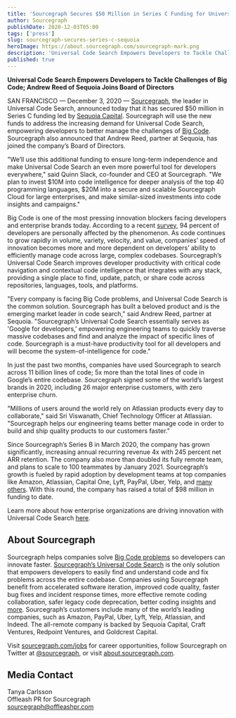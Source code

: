 ```yaml
---
title: 'Sourcegraph Secures $50 Million in Series C Funding for Universal Code Search'
author: Sourcegraph
publishDate: 2020-12-03T05:00
tags: ['press']
slug: sourcegraph-secures-series-c-sequoia
heroImage: https://about.sourcegraph.com/sourcegraph-mark.png
description: 'Universal Code Search Empowers Developers to Tackle Challenges of Big Code; Andrew Reed of Sequoia Joins Board of Directors.'
published: true
---
```


**Universal Code Search Empowers Developers to Tackle Challenges of Big Code; Andrew Reed of Sequoia Joins Board of Directors**

SAN FRANCISCO &mdash; December 3, 2020 &mdash; [Sourcegraph](https://about.sourcegraph.com/), the leader in Universal Code Search, announced today that it has secured $50 million in Series C funding led by <a href="https://www.sequoiacap.com/" ref="nofollow">Sequoia Capital</a>. Sourcegraph will use the new funds to address the increasing demand for Universal Code Search, empowering developers to better manage the challenges of [Big Code](https://about.sourcegraph.com/press-release/big-code-survey-2020/). Sourcegraph also announced that Andrew Reed, partner at Sequoia, has joined the company’s Board of Directors.

"We’ll use this additional funding to ensure long-term independence and make Universal Code Search an even more powerful tool for developers everywhere," said Quinn Slack, co-founder and CEO at Sourcegraph. "We plan to invest $10M into code intelligence for deeper analysis of the top 40 programming languages, $20M into a secure and scalable Sourcegraph Cloud for large enterprises, and make similar-sized investments into code insights and campaigns."

Big Code is one of the most pressing innovation blockers facing developers and enterprise brands today. According to a recent [survey](https://info.sourcegraph.com/emergence-of-big-code-2020-survey), 94 percent of developers are personally affected by the phenomenon. As code continues to grow rapidly in volume, variety, velocity, and value, companies’ speed of innovation becomes more and more dependent on developers’ ability to efficiently manage code across large, complex codebases. Sourcegraph’s Universal Code Search improves developer productivity with critical code navigation and contextual code intelligence that integrates with any stack, providing a single place to find, update, patch, or share code across repositories, languages, tools, and platforms.

"Every company is facing Big Code problems, and Universal Code Search is the common solution. Sourcegraph has built a beloved product and is the emerging market leader in code search," said Andrew Reed, partner at Sequoia. "Sourcegraph’s Universal Code Search essentially serves as 'Google for developers,' empowering engineering teams to quickly traverse massive codebases and find and analyze the impact of specific lines of code. Sourcegraph is a must-have productivity tool for all developers and will become the system-of-intelligence for code."

In just the past two months, companies have used Sourcegraph to search across 11 billion lines of code; 5x more than the total lines of code in Google’s entire codebase. Sourcegraph signed some of the world’s largest brands in 2020, including 26 major enterprise customers, with zero enterprise churn.

"Millions of users around the world rely on Atlassian products every day to collaborate," said Sri Viswanath, Chief Technology Officer at Atlassian. "Sourcegraph helps our engineering teams better manage code in order to build and ship quality products to our customers faster."

Since Sourcegraph’s Series B in March 2020, the company has grown significantly, increasing annual recurring revenue 4x with 245 percent net ARR retention. The company also more than doubled its fully remote team, and plans to scale to 100 teammates by January 2021. Sourcegraph’s growth is fueled by rapid adoption by development teams at top companies like Amazon, Atlassian, Capital One, Lyft, PayPal, Uber, Yelp, and [many others](https://about.sourcegraph.com/customers/). With this round, the company has raised a total of $98 million in funding to date.

Learn more about how enterprise organizations are driving innovation with Universal Code Search [here](https://about.sourcegraph.com/case-studies/).

## About Sourcegraph

Sourcegraph helps companies solve [Big Code problems](https://about.sourcegraph.com/press-release/big-code-survey-2020/) so developers can innovate faster. [Sourcegraph’s Universal Code Search](https://info.sourcegraph.com/universal-code-search-ebook-req) is the only solution that empowers developers to easily find and understand code and fix problems across the entire codebase. Companies using Sourcegraph benefit from accelerated software iteration, improved code quality, faster bug fixes and incident response times, more effective remote coding collaboration, safer legacy code deprecation, better coding insights and [more](https://info.sourcegraph.com/universal-code-search-ebook-req). Sourcegraph’s customers include many of the world’s leading companies, such as Amazon, PayPal, Uber, Lyft, Yelp, Atlassian, and Indeed. The all-remote company is backed by Sequoia Capital, Craft Ventures, Redpoint Ventures, and Goldcrest Capital.

Visit [sourcegraph.com/jobs](https://handbook.sourcegraph.com/company/careers) for career opportunities, follow Sourcegraph on Twitter at [@sourcegraph](https://twitter.com/sourcegraph), or visit [about.sourcegraph.com](https://about.sourcegraph.com/).

## Media Contact

Tanya Carlsson<br />
Offleash PR for Sourcegraph<br />
[sourcegraph@offleashpr.com ](mailto:sourcegraph@offleashpr.com)
